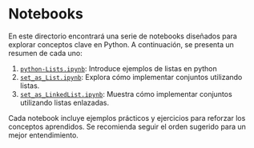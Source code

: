 # Notebooks


En este directorio encontrará una serie de notebooks diseñados para explorar conceptos clave en Python. A continuación, se presenta un resumen de cada uno:
1. [`python-Lists.ipynb`](python-Lists.ipynb): Introduce ejemplos de listas en python
2. [`set_as_List.ipynb`](set_as_List.ipynb): Explora cómo implementar conjuntos utilizando listas. 
3. [`set_as_LinkedList.ipynb`](set_as_LinkedList.ipynb): Muestra cómo implementar conjuntos utilizando listas enlazadas. 

Cada notebook incluye ejemplos prácticos y ejercicios para reforzar los conceptos aprendidos. Se recomienda seguir el orden sugerido para un mejor entendimiento.
